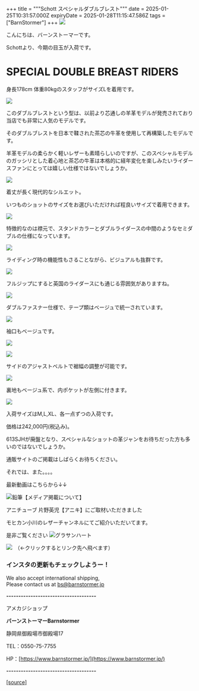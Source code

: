 +++
title = """Schott スペシャルダブルブレスト"""
date = 2025-01-25T10:31:57.000Z
expiryDate = 2025-01-28T11:15:47.586Z
tags = ["BarnStormer"]
+++
[![](https://stat.ameba.jp/user_images/20231023/16/barnstormer-go/b2/03/p/o0420015015354743273.png)](https://ameblo.jp/barnstormer-go/entry-12825670498.html)

こんにちは、バーンストーマーです。

Schottより、今期の目玉が入荷です。

SPECIAL DOUBLE BREAST RIDERS
============================

身長178cm 体重80kgのスタッフがサイズLを着用です。

[![](https://stat.ameba.jp/user_images/20250125/18/barnstormer-go/a2/ee/j/o0466070015536990252.jpg)](https://stat.ameba.jp/user_images/20250125/18/barnstormer-go/a2/ee/j/o0466070015536990252.jpg)

このダブルブレストという型は、以前より芯通しの羊革モデルが発売されており当店でも非常に人気のモデルです。

そのダブルブレストを日本で鞣された茶芯の牛革を使用して再構築したモデルです。

羊革モデルの柔らかく軽いレザーも素晴らしいのですが、このスペシャルモデルのガッシリとした着心地と茶芯の牛革は本格的に経年変化を楽しみたいライダースファンにとっては嬉しい仕様ではないでしょうか。

[![](https://stat.ameba.jp/user_images/20250125/18/barnstormer-go/b2/58/j/o0466070015536990254.jpg)](https://stat.ameba.jp/user_images/20250125/18/barnstormer-go/b2/58/j/o0466070015536990254.jpg)

着丈が長く現代的なシルエット。

いつものショットのサイズをお選びいただければ程良いサイズで着用できます。

[![](https://stat.ameba.jp/user_images/20250125/18/barnstormer-go/e0/5f/j/o0466070015536990258.jpg)](https://stat.ameba.jp/user_images/20250125/18/barnstormer-go/e0/5f/j/o0466070015536990258.jpg)

特徴的なのは襟元で、スタンドカラーとダブルライダースの中間のようなセミダブルの仕様になっています。

[![](https://stat.ameba.jp/user_images/20250125/18/barnstormer-go/a5/59/j/o0700046615536990265.jpg)](https://stat.ameba.jp/user_images/20250125/18/barnstormer-go/a5/59/j/o0700046615536990265.jpg)

ライディング時の機能性もさることながら、ビジュアルも抜群です。

[![](https://stat.ameba.jp/user_images/20250125/18/barnstormer-go/5c/6a/j/o0700046615536990273.jpg)](https://stat.ameba.jp/user_images/20250125/18/barnstormer-go/5c/6a/j/o0700046615536990273.jpg)

フルジップにすると英国のライダースにも通じる雰囲気がありますね。

[![](https://stat.ameba.jp/user_images/20250125/18/barnstormer-go/15/0d/j/o0466070015536990271.jpg)](https://stat.ameba.jp/user_images/20250125/18/barnstormer-go/15/0d/j/o0466070015536990271.jpg)

ダブルファスナー仕様で、テープ類はベージュで統一されています。

[![](https://stat.ameba.jp/user_images/20250125/18/barnstormer-go/f5/06/j/o0466070015536990279.jpg)](https://stat.ameba.jp/user_images/20250125/18/barnstormer-go/f5/06/j/o0466070015536990279.jpg)

袖口もベージュです。

[![](https://stat.ameba.jp/user_images/20250125/18/barnstormer-go/5e/97/j/o0700046615536990280.jpg)](https://stat.ameba.jp/user_images/20250125/18/barnstormer-go/5e/97/j/o0700046615536990280.jpg)

[![](https://stat.ameba.jp/user_images/20250125/18/barnstormer-go/59/c1/j/o0466070015536990286.jpg)](https://stat.ameba.jp/user_images/20250125/18/barnstormer-go/59/c1/j/o0466070015536990286.jpg)

サイドのアジャストベルトで裾幅の調整が可能です。

[![](https://stat.ameba.jp/user_images/20250125/18/barnstormer-go/c0/60/j/o0700046615536990284.jpg)](https://stat.ameba.jp/user_images/20250125/18/barnstormer-go/c0/60/j/o0700046615536990284.jpg)

裏地もベージュ系で、内ポケットが左側に付きます。

[![](https://stat.ameba.jp/user_images/20250125/18/barnstormer-go/75/25/j/o0466070015536990288.jpg)](https://stat.ameba.jp/user_images/20250125/18/barnstormer-go/75/25/j/o0466070015536990288.jpg)

入荷サイズはM,L,XL、各一点ずつの入荷です。

価格は242,000円(税込み)。

613SJHが廃盤となり、スペシャルなショットの革ジャンをお待ちだった方も多いのではないでしょうか。

通販サイトのご掲載はしばらくお待ちください。

それでは、また。。。。

最新動画はこちらから↓↓

![鉛筆](https://stat100.ameba.jp/blog/ucs/img/char/char3/519.png)【メディア掲載について】

アニチューブ 片野英児【アニキ】にご取材いただきました

モヒカン小川のレザーチャンネルにてご紹介いただいてます。

是非ご覧ください ![グラサンハート](https://stat100.ameba.jp/blog/ucs/img/char/char3/148.png)

[![](https://stat.ameba.jp/user_images/20230412/16/barnstormer-go/6a/23/p/o0108010815269242493.png)](https://www.instagram.com/barnstormer_daily/)　（←クリックするとリンク先へ飛べます）

### インスタの更新もチェックしようー！

We also accept international shipping,  
Please contact us at bs@barnstormer.jp

**\-------------------------------------**

アメカジショップ

**バーンストーマーBarnstormer**

静岡県御殿場市御殿場17

TEL：0550-75-7755

HP：[https://www.barnstormer.jp/](https://www.barnstormer.jp/)

**\-------------------------------------**

[[source]](https://ameblo.jp/barnstormer-go/entry-12883835377.html)
